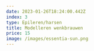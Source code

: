 ```yaml
---
date: 2023-01-26T18:24:00.442Z
index: 3
type: Epileren/harsen
title: Modelleren wenkbrauwen
price: 15
image: /images/essentia-sun.png
---
```

